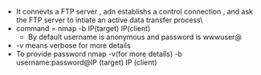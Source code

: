 - It connevts a FTP server , adn establishs a control connection , and ask the FTP server to intiate an active data transfer process\
- command = nmap -b IP(target) IP(client)
	- By default username is anonymous and password is wwwuser@
- -v means verbose for more details
- To provide password nmap -v(for more details) -b username:password@IP (target) IP (client)